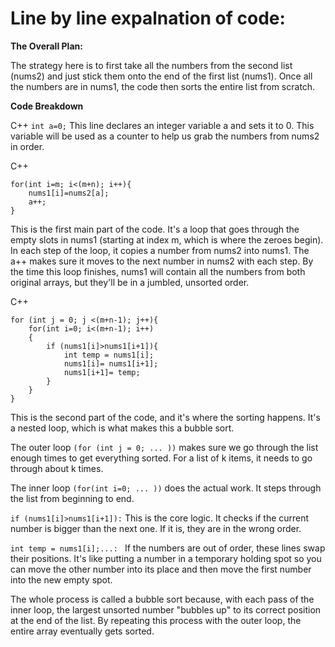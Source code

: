 # Line by line expalnation of code:
**The Overall Plan:**

The strategy here is to first take all the numbers from the second list (nums2) and just stick them onto the end of the first list (nums1). Once all the numbers are in nums1, the code then sorts the entire list from scratch.

**Code Breakdown**

C++
```int a=0;```
This line declares an integer variable a and sets it to 0. This variable will be used as a counter to help us grab the numbers from nums2 in order.

C++
```
for(int i=m; i<(m+n); i++){
    nums1[i]=nums2[a];
    a++;
}
```
This is the first main part of the code. It's a loop that goes through the empty slots in nums1 (starting at index m, which is where the zeroes begin). In each step of the loop, it copies a number from nums2 into nums1. The a++ makes sure it moves to the next number in nums2 with each step. By the time this loop finishes, nums1 will contain all the numbers from both original arrays, but they'll be in a jumbled, unsorted order.

C++
```
for (int j = 0; j <(m+n-1); j++){
    for(int i=0; i<(m+n-1); i++)
    {
        if (nums1[i]>nums1[i+1]){
            int temp = nums1[i];
            nums1[i]= nums1[i+1];
            nums1[i+1]= temp;
        }
    }
}
```
This is the second part of the code, and it's where the sorting happens. It's a nested loop, which is what makes this a bubble sort.

The outer loop 
```(for (int j = 0; ... ))```
makes sure we go through the list enough times to get everything sorted. For a list of k items, it needs to go through about k times.

The inner loop 
```(for(int i=0; ... ))```
does the actual work. It steps through the list from beginning to end.

```if (nums1[i]>nums1[i+1]):```
This is the core logic. It checks if the current number is bigger than the next one. If it is, they are in the wrong order.

```int temp = nums1[i];...: ```
If the numbers are out of order, these lines swap their positions. It's like putting a number in a temporary holding spot so you can move the other number into its place and then move the first number into the new empty spot.

The whole process is called a bubble sort because, with each pass of the inner loop, the largest unsorted number "bubbles up" to its correct position at the end of the list. By repeating this process with the outer loop, the entire array eventually gets sorted.
